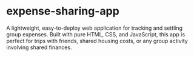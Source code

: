 # expense-sharing-app
A lightweight, easy-to-deploy web application for tracking and settling group expenses. Built with pure HTML, CSS, and JavaScript, this app is perfect for trips with friends, shared housing costs, or any group activity involving shared finances.
